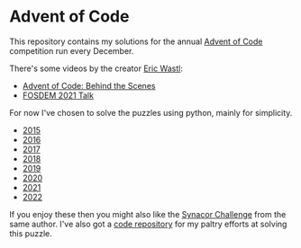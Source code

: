 # Advent of Code

This repository contains my solutions for the annual [Advent of Code](https://adventofcode.com)
competition run every December.

There's some videos by the creator [Eric Wastl](https://twitter.com/ericwastl):

  * [Advent of Code: Behind the Scenes](https://www.youtube.com/watch?v=CFWuwNDOnIo)
  * [FOSDEM 2021 Talk](https://ftp.osuosl.org/pub/fosdem/2021/D.perl/adventofcode.webm)

For now I've chosen to solve the puzzles using python, mainly for simplicity.

  * [2015](./2015/README.md)
  * [2016](./2016/README.md)
  * [2017](./2017/README.md)
  * [2018](./2018/README.md)
  * [2019](./2019/README.md)
  * [2020](./2020/README.md)
  * [2021](./2021/README.md)
  * [2022](./2022/README.md)

If you enjoy these then you might also like the [Synacor Challenge](https://challenge.synacor.com/) from
the same author. I've also got a [code repository](https://github.com/rvaughan/synacor-challenge) for my paltry efforts at solving this puzzle.
